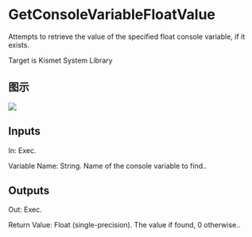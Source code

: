 # GetConsoleVariableFloatValue

Attempts to retrieve the value of the specified float console variable, if it exists.

Target is Kismet System Library

## 图示

![]($-20221218-18424247.png)

## Inputs

In: Exec.

Variable Name: String. Name of the console variable to find..  

## Outputs

Out: Exec.

Return Value: Float (single-precision). The value if found, 0 otherwise..

